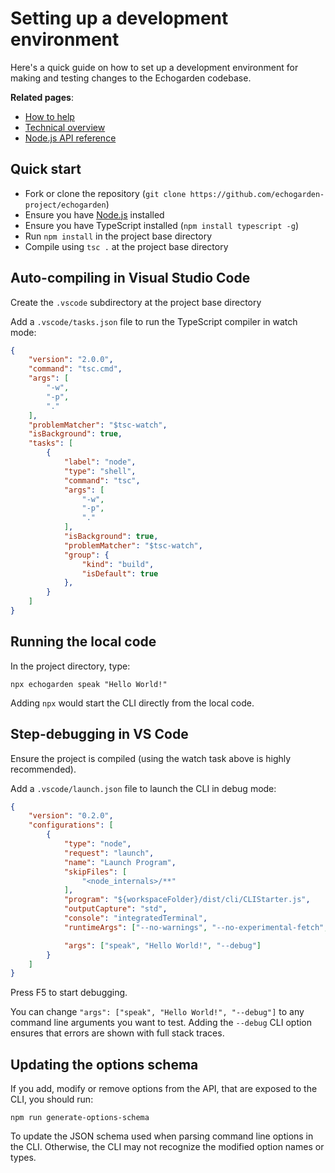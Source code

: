 # Setting up a development environment

Here's a quick guide on how to set up a development environment for making and testing changes to the Echogarden codebase.

**Related pages**:
* [How to help](Contributing.md)
* [Technical overview](Techincal.md)
* [Node.js API reference](API.md)

## Quick start

* Fork or clone the repository (`git clone https://github.com/echogarden-project/echogarden`)
* Ensure you have [Node.js](https://nodejs.org/en/download) installed
* Ensure you have TypeScript installed (`npm install typescript -g`)
* Run `npm install` in the project base directory
* Compile using `tsc .` at the project base directory

## Auto-compiling in Visual Studio Code

Create the `.vscode` subdirectory at the project base directory

Add a `.vscode/tasks.json` file to run the TypeScript compiler in watch mode:
```json
{
	"version": "2.0.0",
	"command": "tsc.cmd",
	"args": [
		"-w",
		"-p",
		"."
	],
	"problemMatcher": "$tsc-watch",
	"isBackground": true,
	"tasks": [
		{
			"label": "node",
			"type": "shell",
			"command": "tsc",
			"args": [
				"-w",
				"-p",
				"."
			],
			"isBackground": true,
			"problemMatcher": "$tsc-watch",
			"group": {
				"kind": "build",
				"isDefault": true
			},
		}
	]
}
```

## Running the local code

In the project directory, type:

```
npx echogarden speak "Hello World!"
```

Adding `npx` would start the CLI directly from the local code.

## Step-debugging in VS Code

Ensure the project is compiled (using the watch task above is highly recommended).

Add a `.vscode/launch.json` file to launch the CLI in debug mode:

```json
{
	"version": "0.2.0",
	"configurations": [
		{
			"type": "node",
			"request": "launch",
			"name": "Launch Program",
			"skipFiles": [
				"<node_internals>/**"
			],
			"program": "${workspaceFolder}/dist/cli/CLIStarter.js",
			"outputCapture": "std",
			"console": "integratedTerminal",
			"runtimeArgs": ["--no-warnings", "--no-experimental-fetch", "--experimental-wasi-unstable-preview1", "--trace-uncaught"],

			"args": ["speak", "Hello World!", "--debug"]
		}
	]
}
```

Press F5 to start debugging.

You can change `"args": ["speak", "Hello World!", "--debug"]` to any command line arguments you want to test. Adding the `--debug` CLI option ensures that errors are shown with full stack traces.

## Updating the options schema

If you add, modify or remove options from the API, that are exposed to the CLI, you should run:

```
npm run generate-options-schema
```

To update the JSON schema used when parsing command line options in the CLI. Otherwise, the CLI may not recognize the modified option names or types.
